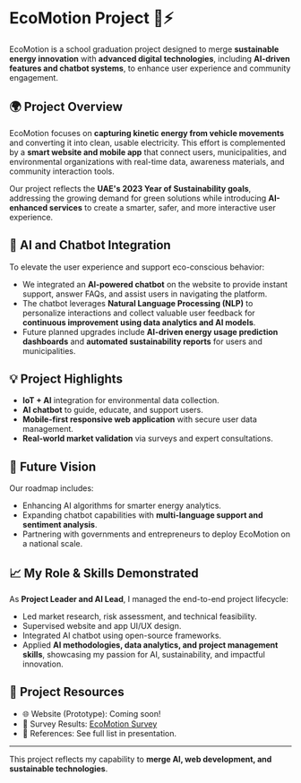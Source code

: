 # EcoMotion Project 🌱⚡

EcoMotion is a school graduation project designed to merge **sustainable energy innovation** with **advanced digital technologies**, including **AI-driven features and chatbot systems**, to enhance user experience and community engagement.

## 🌍 Project Overview

EcoMotion focuses on **capturing kinetic energy from vehicle movements** and converting it into clean, usable electricity. This effort is complemented by a **smart website and mobile app** that connect users, municipalities, and environmental organizations with real-time data, awareness materials, and community interaction tools.

Our project reflects the **UAE's 2023 Year of Sustainability goals**, addressing the growing demand for green solutions while introducing **AI-enhanced services** to create a smarter, safer, and more interactive user experience.

## 🤖 AI and Chatbot Integration

To elevate the user experience and support eco-conscious behavior:
- We integrated an **AI-powered chatbot** on the website to provide instant support, answer FAQs, and assist users in navigating the platform.
- The chatbot leverages **Natural Language Processing (NLP)** to personalize interactions and collect valuable user feedback for **continuous improvement using data analytics and AI models**.
- Future planned upgrades include **AI-driven energy usage prediction dashboards** and **automated sustainability reports** for users and municipalities.

## 💡 Project Highlights
- **IoT + AI** integration for environmental data collection.
- **AI chatbot** to guide, educate, and support users.
- **Mobile-first responsive web application** with secure user data management.
- **Real-world market validation** via surveys and expert consultations.

## 🚀 Future Vision

Our roadmap includes:
- Enhancing AI algorithms for smarter energy analytics.
- Expanding chatbot capabilities with **multi-language support and sentiment analysis**.
- Partnering with governments and entrepreneurs to deploy EcoMotion on a national scale.

## 📈 My Role & Skills Demonstrated

As **Project Leader and AI Lead**, I managed the end-to-end project lifecycle:
- Led market research, risk assessment, and technical feasibility.
- Supervised website and app UI/UX design.
- Integrated AI chatbot using open-source frameworks.
- Applied **AI methodologies, data analytics, and project management skills**, showcasing my passion for AI, sustainability, and impactful innovation.

## 🔗 Project Resources
- 🌐 Website (Prototype): Coming soon!
- 💬 Survey Results: [EcoMotion Survey](https://forms.gle/riazr41zCjqQbjaHA)
- 📑 References: See full list in presentation.

---

This project reflects my capability to **merge AI, web development, and sustainable technologies**.

